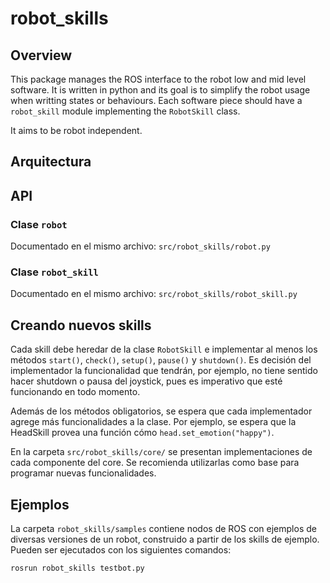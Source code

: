 # robot_skills

## Overview

This package manages the ROS interface to the robot low and mid level software. It is written in python and its goal is to simplify the robot usage when writting states or behaviours. Each software piece should have a `robot_skill` module implementing the `RobotSkill` class.

It aims to be robot independent.

## Arquitectura

## API

### Clase `robot`

Documentado en el mismo archivo: `src/robot_skills/robot.py`

### Clase `robot_skill`

Documentado en el mismo archivo: `src/robot_skills/robot_skill.py`


## Creando nuevos skills

Cada skill debe heredar de la clase `RobotSkill` e implementar al menos los métodos `start()`, `check()`, `setup()`, `pause()` y `shutdown()`. Es decisión del implementador la funcionalidad que tendrán, por ejemplo, no tiene sentido hacer shutdown o pausa del joystick, pues es imperativo que esté funcionando en todo momento.

Además de los métodos obligatorios, se espera que cada implementador agrege más funcionalidades a la clase. Por ejemplo, se espera que la HeadSkill provea una función cómo `head.set_emotion("happy")`.

En la carpeta `src/robot_skills/core/` se presentan implementaciones de cada componente del core. Se recomienda utilizarlas como base para programar nuevas funcionalidades.


## Ejemplos

La carpeta `robot_skills/samples` contiene nodos de ROS con ejemplos de diversas versiones de un robot, construido a partir de los skills de ejemplo. Pueden ser ejecutados con los siguientes comandos: 

```bash
rosrun robot_skills testbot.py
```
